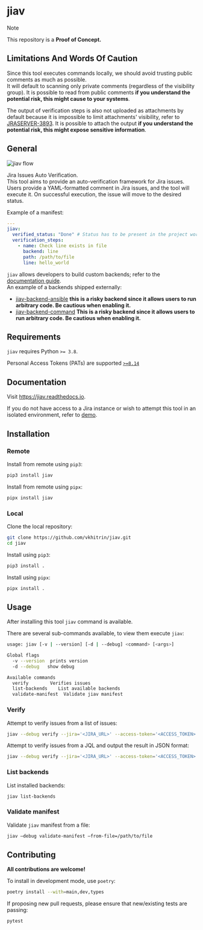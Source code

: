 # jiav

> [!NOTE]
> This repository is a **Proof of Concept.**

## Limitations And Words Of Caution

Since this tool executes commands locally, we should avoid trusting public comments as much as possible.  
It will default to scanning only private comments (regardless of the visibility group). It is possible to read from public comments **if you understand the potential risk, this might cause to your systems**.

The output of verification steps is also not uploaded as attachments by default because it is impossible to limit attachments' visibility, refer to [JRASERVER-3893](https://jira.atlassian.com/browse/JRASERVER-3893). It is possible to attach the output **if you understand the potential risk, this might expose sensitive information**.

## General

![jiav flow](https://jiav.readthedocs.io/en/latest/_images/Flow.jpeg)

Jira Issues Auto Verification.  
This tool aims to provide an auto-verification framework for Jira issues.  
Users provide a YAML-formatted comment in Jira issues, and the tool will execute it.
On successful execution, the issue will move to the desired status.

Example of a manifest:

```yaml
---
jiav:
  verified_status: "Done" # Status has to be present in the project workflow
  verification_steps:
    - name: Check line exists in file
      backend: line
      path: /path/to/file
      line: hello_world
```

`jiav` allows developers to build custom backends; refer to the [documentation guide](docs/source/developing_backends.rst).  
An example of a backends shipped externally:

- [jiav-backend-ansible](https://github.com/vkhitrin/jiav-backend-ansible) **this is a risky backend since it allows users to run arbitrary code. Be cautious when enabling it.**
- [jiav-backend-command](https://github.com/vkhitrin/jiav-backend-command) **This is a risky backend since it allows users to run arbitrary code. Be cautious when enabling it.**

## Requirements

`jiav` requires Python `>= 3.8`.

Personal Access Tokens (PATs) are supported [`>=8.14`](https://confluence.atlassian.com/enterprise/using-personal-access-tokens-1026032365.html)

## Documentation

Visit <https://jiav.readthedocs.io>.

If you do not have access to a Jira instance or wish to attempt this tool in an isolated environment, refer to [demo](docs/source/demo_try_it_yourself.rst).

## Installation

### Remote

Install from remote using `pip3`:

```bash
pip3 install jiav
```

Install from remote using `pipx`:

```bash
pipx install jiav
```

### Local

Clone the local repository:

```bash
git clone https://github.com/vkhitrin/jiav.git
cd jiav
```

Install using `pip3`:

```bash
pip3 install .
```

Install using `pipx`:

```bash
pipx install .
```

## Usage

After installing this tool `jiav` command is available.

There are several sub-commands available, to view them execute `jiav`:

```bash
usage: jiav [-v | --version] [-d | --debug] <command> [<args>]

Global flags
  -v --version  prints version
  -d --debug   show debug

Available commands
  verify        Verifies issues
  list-backends    List available backends
  validate-manifest  Validate jiav manifest
```

### Verify

Attempt to verify issues from a list of issues:

```bash
jiav --debug verify --jira='<JIRA_URL>' --access-token='<ACCESS_TOKEN>' --issue='<KEY-1>' --issue='<KEY-2>'
```

Attempt to verify issues from a JQL and output the result in JSON format:

```bash
jiav --debug verify --jira='<JIRA_URL>' --access-token='<ACCESS_TOKEN>' --query='issue = "KEY-1"' --format='json'
```

### List backends

List installed backends:

```bash
jiav list-backends
```

### Validate manifest

Validate `jiav` manifest from a file:

```bash
jiav —debug validate-manifest —from-file=/path/to/file
```

## Contributing

**All contributions are welcome!**

To install in development mode, use `poetry`:

```bash
poetry install --with=main,dev,types
```

If proposing new pull requests, please ensure that new/existing tests are passing:

```bash
pytest
```
